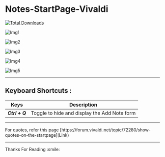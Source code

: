 # Notes-StartPage-Vivaldi


[![Total Downloads](https://img.shields.io/github/downloads/mrakesh0608/Notes-StartPage-Vivaldi/total.svg?style=for-the-badge)](https://github.com/mrakesh0608/Notes-StartPage-Vivaldi/releases)


![Img1](https://user-images.githubusercontent.com/101246871/221579703-5be6db21-d935-42a8-8806-aeee3772e261.jpeg)


![Img2](https://user-images.githubusercontent.com/101246871/221579729-86d66165-0042-4ef6-8f30-ceb890f88479.jpeg)


![Img3](https://user-images.githubusercontent.com/101246871/221579722-360113bb-be15-40e4-ad69-d1235f10ce80.jpeg)


![Img4](https://user-images.githubusercontent.com/101246871/221579719-92a4072d-4149-48d0-9402-88392997b421.jpeg)


![Img5](https://user-images.githubusercontent.com/101246871/221579716-fb3dd78a-3f28-4ca5-a054-f10302de4416.jpeg)


<hr />

## Keyboard Shortcuts :

Keys | Description
------------ | -------------
***Ctrl + Q***  | Toggle to hide and display the Add Note form

<hr />
For quotes, refer this page [https://forum.vivaldi.net/topic/72280/show-quotes-on-the-startpage](Link)

<hr />
Thanks For Reading :smile:
